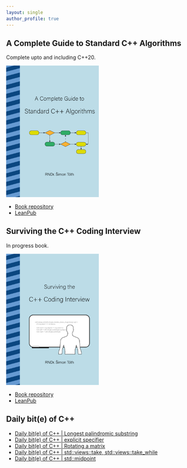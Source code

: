 ```yaml
---
layout: single
author_profile: true
---
```


## A Complete Guide to Standard C++ Algorithms

Complete upto and including C++20.

[<img src="assets/images/book_algorithms_cover.png" width="50%">](https://leanpub.com/cpp-algorithms-guide)

- [Book repository](https://github.com/HappyCerberus/book-cpp-algorithms)
- [LeanPub](https://leanpub.com/cpp-algorithms-guide)

## Surviving the C++ Coding Interview

In progress book.

[<img src="assets/images/book_coding_interview_cover.png" width="50%">](https://leanpub.com/cpp-coding-interview)

- [Book repository](https://leanpub.com/cpp-coding-interview)
- [LeanPub](https://leanpub.com/cpp-coding-interview)

## Daily bit(e) of C++

<ul>
<!-- SUBSTACK:START --><li><a href="https://simontoth.substack.com/p/daily-bite-of-c-longest-palindromic">Daily bit&lpar;e&rpar; of C++ | Longest palindromic substring</a></li><li><a href="https://simontoth.substack.com/p/daily-bite-of-c-explicit-specifier">Daily bit&lpar;e&rpar; of C++ | explicit specifier</a></li><li><a href="https://simontoth.substack.com/p/daily-bite-of-c-rotating-a-matrix">Daily bit&lpar;e&rpar; of C++ | Rotating a matrix</a></li><li><a href="https://simontoth.substack.com/p/daily-bite-of-c-stdviewstake-stdviewstake_while">Daily bit&lpar;e&rpar; of C++ | std::views::take, std::views::take_while</a></li><li><a href="https://simontoth.substack.com/p/daily-bite-of-c-stdmidpoint">Daily bit&lpar;e&rpar; of C++ | std::midpoint</a></li><!-- SUBSTACK:END -->
</ul>